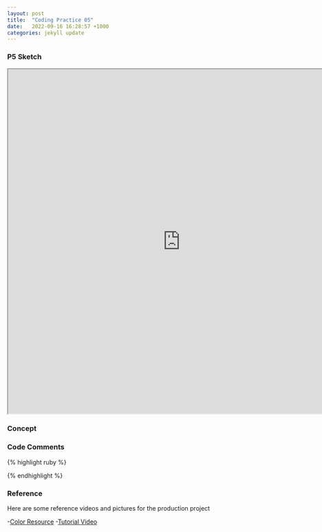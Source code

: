 ```yaml
---
layout: post
title:  "Coding Practice 05"
date:   2022-09-16 16:28:57 +1000
categories: jekyll update
---
```

### P5 Sketch
<iframe width=800 height=800 src="https://editor.p5js.org/GuiGui0v0/full/MLtknlFC3"></iframe>

### Concept  

### Code Comments

{% highlight ruby %}

{% endhighlight %}

### Reference
Here are some reference videos and pictures for the production project

-[Color Resource](https://www.w3schools.com/colors/colors_groups.asp)
-[Tutorial Video](https://www.youtube.com/watch?v=9LLFt80_unY&list=PLA4rGu8NPxE_VigzfGujzrJf9LZv7tx_I&index=14)
